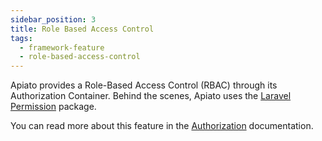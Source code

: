 ```yaml
---
sidebar_position: 3
title: Role Based Access Control
tags:
  - framework-feature
  - role-based-access-control
---
```


Apiato provides a Role-Based Access Control (RBAC) through its Authorization Container.
Behind the scenes,
Apiato uses the [Laravel Permission](https://github.com/spatie/laravel-permission) package.

You can read more about this feature in the [Authorization](../security/authorization.mdx) documentation.
